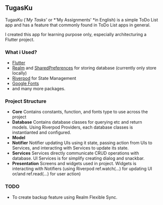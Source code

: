 ## TugasKu
TugasKu (*'My Tasks'* or *'My Assignments' *in English) is a simple ToDo List app and has a feature that commonly found in ToDo List apps in general. 

I created this app for learning purpose only, especially architecturing a Flutter project.

### What i Used?
- [Flutter](https://flutter.dev/ "Flutter")
- [Realm](https://pub.dev/packages/realm "Realm") and [SharedPreferences](https://pub.dev/packages/shared_preferences "SharedPreferences") for storing database (currently only store locally)
- [Riverpod](https://riverpod.dev/ "Riverpod") for State Management
- [Google Fonts](https://pub.dev/packages/google_fonts "Google Fonts")
- and many more packages.

### Project Structure
- **Core**
Contains constants, function, and fonts type to use across the project
- **Database**
Contains database classes for querying etc and return models. Using Riverpod Providers, each database classes is instantianted and configured.
- **Model**
- **Notifier**
Notifier updating UIs using it state, passing action from UIs to Services, and interacting with Services to update its state.
- **Services**
Services directly communicate CRUD operations with database.
UI Services is for simplify creating dialog and snackbar.
- **Presentation**
Screens and widgets used in project. Widgets is interacting with Notifiers (using Riverpod ref.watch(...) for updating UI or/and ref.read(...) for user action)

### TODO
- To create backup feature using Realm Flexible Sync.
